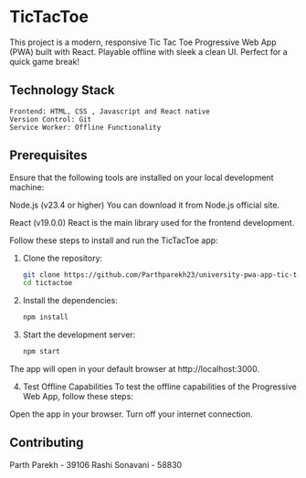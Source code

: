 # TicTacToe

This project is a modern, responsive Tic Tac Toe Progressive Web App (PWA) built with React. Playable offline with sleek a clean UI. Perfect for a quick game break!

## Technology Stack

    Frontend: HTML, CSS , Javascript and React native
    Version Control: Git
    Service Worker: Offline Functionality

## Prerequisites

Ensure that the following tools are installed on your local development machine:

Node.js (v23.4 or higher)
You can download it from Node.js official site.

React (v19.0.0)
React is the main library used for the frontend development.

Follow these steps to install and run the TicTacToe app:

1. Clone the repository:
   ```bash
   git clone https://github.com/Parthparekh23/university-pwa-app-tic-tac-toe.git
   cd tictactoe

2. Install the dependencies:
    ```bash
    npm install

3.  Start the development server:
    ```bash 
    npm start

The app will open in your default browser at http://localhost:3000.  

4. Test Offline Capabilities
To test the offline capabilities of the Progressive Web App, follow these steps:

Open the app in your browser.
Turn off your internet connection.

## Contributing

Parth Parekh - 39106
Rashi Sonavani - 58830